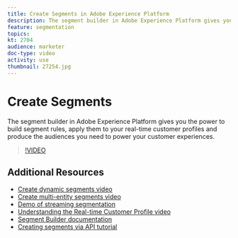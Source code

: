 ```yaml
---
title: Create Segments in Adobe Experience Platform
description: The segment builder in Adobe Experience Platform gives you the power to build segment rules, apply them to your real-time customer profiles and produce the audiences you need to power your customer experiences.
feature: segmentation
topics:
kt: 2704
audience: marketer
doc-type: video
activity: use
thumbnail: 27254.jpg
---
```


# Create Segments

The segment builder in Adobe Experience Platform gives you the power to build segment rules, apply them to your real-time customer profiles and produce the audiences you need to power your customer experiences.

>[!VIDEO](https://video.tv.adobe.com/v/27254?quality=12&learn=on)

## Additional Resources

* [Create dynamic segments video](create-dynamic-segments.md)
* [Create multi-entity segments video](create-multi-entity-segments.md)
* [Demo of streaming segmentation](streaming-segmentation-demo.md)
* [Understanding the Real-time Customer Profile video](../profiles/bring-data-into-the-real-time-customer-profile.md)
* [Segment Builder documentation](https://docs.adobe.com/content/help/en/experience-platform/segmentation/ui/overview.html)
* [Creating segments via API tutorial](https://www.adobe.io/apis/experienceplatform/home/tutorials/alltutorials.html#!api-specification/markdown/narrative/tutorials/creating_a_segment_tutorial/creating_a_segment_tutorial.md)
